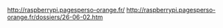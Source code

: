 http://raspberrypi.pagesperso-orange.fr/
http://raspberrypi.pagesperso-orange.fr/dossiers/26-06-02.htm

